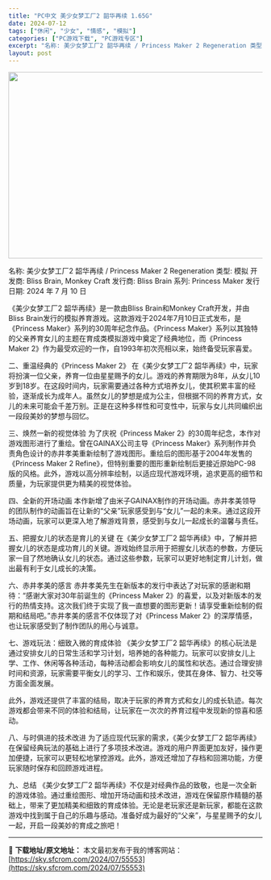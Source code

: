 ```yaml
---
title: "PC中文 美少女梦工厂2 韶华再续 1.65G"
date: 2024-07-12
tags: ["休闲", "少女", "情感", "模拟"]
categories: ["PC游戏下载", "PC游戏专区"]
excerpt: "名称: 美少女梦工厂2 韶华再续 / Princess Maker 2 Regeneration 类型: 模拟 开发商: Bliss Brain, Monkey Craft 发行商: Bliss Brain 系列: Princess Maker 发行日期: 2024 年 7 月 10 日 《美少女梦&hellip;"
layout: post
---
```


<img class="aligncenter size-full wp-image-55554" src="https://sky.sfcrom.com/wp-content/uploads/2024/07/2024071209011589.webp" alt="" width="660" height="370" />

名称: 美少女梦工厂2 韶华再续 / Princess Maker 2 Regeneration
类型: 模拟
开发商: Bliss Brain, Monkey Craft
发行商: Bliss Brain
系列: Princess Maker
发行日期: 2024 年 7 月 10 日

《美少女梦工厂2 韶华再续》是一款由Bliss Brain和Monkey Craft开发，并由Bliss Brain发行的模拟养育游戏。这款游戏于2024年7月10日正式发布，是《Princess Maker》系列的30周年纪念作品。《Princess Maker》系列以其独特的父亲养育女儿的主题在育成类模拟游戏中奠定了经典地位，而《Princess Maker 2》作为最受欢迎的一作，自1993年初次亮相以来，始终备受玩家喜爱。

二、重温经典的《Princess Maker 2》
在《美少女梦工厂2 韶华再续》中，玩家将扮演一位父亲，养育一位由星星赐予的女儿。游戏的养育期限为8年，从女儿10岁到18岁。在这段时间内，玩家需要通过各种方式培养女儿，使其积累丰富的经验，逐渐成长为成年人。虽然女儿的梦想是成为公主，但根据不同的养育方式，女儿的未来可能会千差万别。正是在这种多样性和可变性中，玩家与女儿共同编织出一段段美妙的梦想与回忆。

三、焕然一新的视觉体验
为了庆祝《Princess Maker 2》的30周年纪念，本作对游戏图形进行了重绘。曾在GAINAX公司主导《Princess Maker》系列制作并负责角色设计的赤井孝美重新绘制了游戏图形。重绘后的图形基于2004年发售的《Princess Maker 2 Refine》，但特别重要的图形重新绘制后更接近原始PC-98版的风格。此外，游戏以高分辨率绘制，以适应现代游戏环境，追求更高的细节和质量，为玩家提供更为精美的视觉体验。

四、全新的开场动画
本作新增了由米子GAINAX制作的开场动画。赤井孝美领导的团队制作的动画旨在让新的“父亲”玩家感受到与“女儿”一起的未来。通过这段开场动画，玩家可以更深入地了解游戏背景，感受到与女儿一起成长的温馨与责任。

五、把握女儿的状态是育儿的关键
在《美少女梦工厂2 韶华再续》中，了解并把握女儿的状态是成功育儿的关键。游戏始终显示用于把握女儿状态的参数，方便玩家一目了然地确认女儿的状态。通过这些参数，玩家可以更好地制定育儿计划，做出最有利于女儿成长的决策。

六、赤井孝美的感言
赤井孝美先生在新版本的发行中表达了对玩家的感谢和期待：“感谢大家对30年前诞生的《Princess Maker 2》的喜爱，以及对新版本的发行的热情支持。这次我们终于实现了我一直想要的图形更新！请享受重新绘制的假期和结局吧。”赤井孝美的感言不仅体现了对《Princess Maker 2》的深厚情感，也让玩家感受到了制作团队的用心与诚意。

七、游戏玩法：细致入微的育成体验
《美少女梦工厂2 韶华再续》的核心玩法是通过安排女儿的日常生活和学习计划，培养她的各种能力。玩家可以安排女儿上学、工作、休闲等各种活动，每种活动都会影响女儿的属性和状态。通过合理安排时间和资源，玩家需要平衡女儿的学习、工作和娱乐，使其在身体、智力、社交等方面全面发展。

此外，游戏还提供了丰富的结局，取决于玩家的养育方式和女儿的成长轨迹。每次游戏都会带来不同的体验和结局，让玩家在一次次的养育过程中发现新的惊喜和感动。

八、与时俱进的技术改进
为了适应现代玩家的需求，《美少女梦工厂2 韶华再续》在保留经典玩法的基础上进行了多项技术改进。游戏的用户界面更加友好，操作更加便捷，玩家可以更轻松地掌控游戏。此外，游戏还增加了存档和回溯功能，方便玩家随时保存和回顾游戏进程。

九、总结
《美少女梦工厂2 韶华再续》不仅是对经典作品的致敬，也是一次全新的游戏体验。通过重绘图形、增加开场动画和技术改进，游戏在保留原作精髓的基础上，带来了更加精美和细致的育成体验。无论是老玩家还是新玩家，都能在这款游戏中找到属于自己的乐趣与感动。准备好成为最好的“父亲”，与星星赐予的女儿一起，开启一段美妙的育成之旅吧！

---
📖 **下载地址/原文地址：** 本文最初发布于我的博客网站：[https://sky.sfcrom.com/2024/07/55553](https://sky.sfcrom.com/2024/07/55553)
